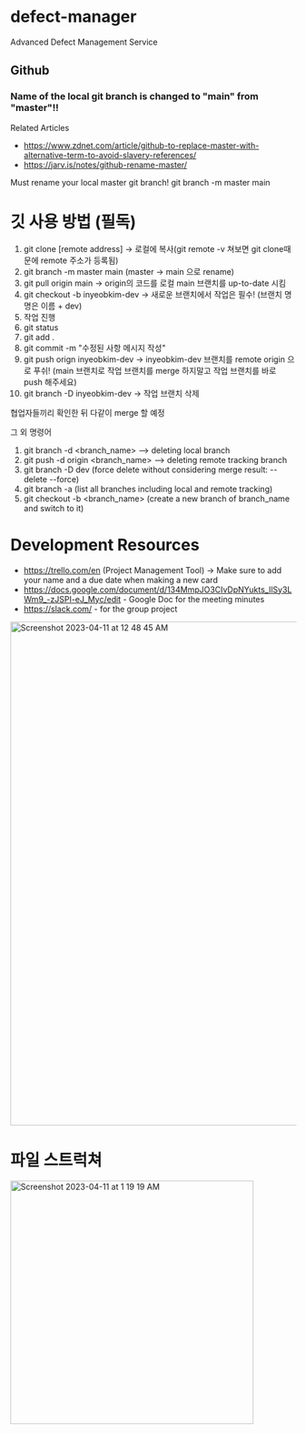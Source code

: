 # defect-manager
Advanced Defect Management Service


## Github
### Name of the local git branch is changed to "main" from "master"!!
Related Articles</br>
* https://www.zdnet.com/article/github-to-replace-master-with-alternative-term-to-avoid-slavery-references/ 
* https://jarv.is/notes/github-rename-master/

Must rename your local master git branch!
git branch -m master main

# 깃 사용 방법 (필독)
1. git clone [remote address] -> 로컬에 복사(git remote -v 쳐보면 git clone때문에 remote 주소가 등록됨)
2. git branch -m master main (master -> main 으로 rename)
3. git pull origin main -> origin의 코드를 로컬 main 브랜치를 up-to-date 시킴
4. git checkout -b inyeobkim-dev -> 새로운 브랜치에서 작업은 필수! (브랜치 명명은 이름 + dev)
5. 작업 진행
6. git status
7. git add .
8. git commit -m "수정된 사항 메시지 작성"
9. git push orign inyeobkim-dev -> inyeobkim-dev 브랜치를 remote origin 으로 푸쉬! (main 브랜치로 작업 브랜치를 merge 하지말고 작업 브랜치를 바로 push 해주세요)
10. git branch -D inyeobkim-dev -> 작업 브랜치 삭제

협업자들끼리 확인한 뒤 다같이 merge 할 예정

그 외 명령어
1. git branch -d <branch_name> --> deleting local branch
2. git push -d origin <branch_name> --> deleting remote tracking branch
3. git branch -D dev (force delete without considering merge result: --delete --force)
4. git branch -a (list all branches including local and remote tracking)
5. git checkout -b <branch_name> (create a new branch of branch_name and switch to it)

# Development Resources
* https://trello.com/en (Project Management Tool) -> Make sure to add your name and a due date when making a new card
* https://docs.google.com/document/d/134MmpJO3CIvDpNYukts_IlSy3LWm9_-zJSPI-eJ_Myc/edit - Google Doc for the meeting minutes
* https://slack.com/ - for the group project

<img width="886" alt="Screenshot 2023-04-11 at 12 48 45 AM" src="https://user-images.githubusercontent.com/60948817/230939078-5c78dac8-c036-4b12-ad98-4c766b581b20.png">

# 파일 스트럭쳐
<img width="428" alt="Screenshot 2023-04-11 at 1 19 19 AM" src="https://user-images.githubusercontent.com/60948817/230944596-2d58eb5a-c6e6-4fe4-9618-64d85a549942.png">


